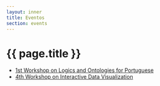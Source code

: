 ```yaml
---
layout: inner
title: Eventos
section: events
---
```


# {{ page.title }}

- [1st Workshop on Logics and Ontologies for Portuguese](/NLP-2011/)
- [4th Workshop on Interactive Data Visualization](/WVC-2013/)
